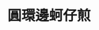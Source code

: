 ---
title: "圓環邊蚵仔煎"
description: "圓環邊蚵仔煎"
layout: shop
keywords:
  - 美食競賽
  - 台灣美食
  - 美食精選
datePublished: "2025-06-30"
dateModified: "2025-07-06"
city: "台北市"
district: "大同區"
address: "台北市大同區寧夏路46號"
phone: "0225580198"
geo: "25.056406700884107, 121.51528924577278"
google_map: "https://maps.app.goo.gl/dcsLBAgdZbyVhtkRA"
footinder: "https://footinder.com.tw/%E5%8F%B0%E5%8C%97%E5%B8%82%E5%A4%A7%E5%90%8C%E5%8D%80/167062/"
official: "https://oystera.com.tw/"
award:
  - name: "夜市王"
    year: "2024"
    entries:
      - nightMarket: "寧夏夜市"
        food_type: "蚵仔煎"
        rank: "第五名"

---